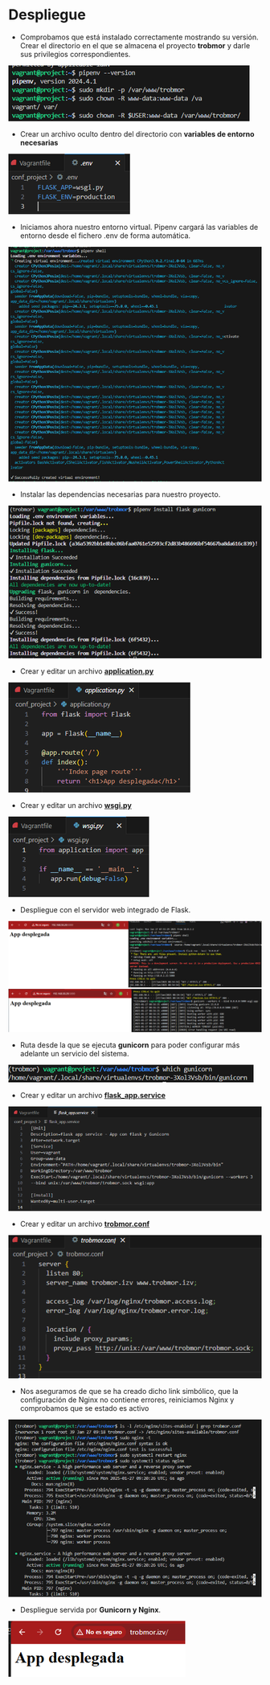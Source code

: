 # Despliegue

- Comprobamos que está instalado correctamente mostrando su versión.
Crear el directorio en el que se almacena el proyecto <b>trobmor</b> y darle sus privilegios correspondientes.

<img src="/conf_project/imgs/img.png" alt="Primer Resultado"></img>

- Crear un archivo oculto dentro del directorio con <b>variables de entorno necesarias</b>

<img src="/conf_project/imgs/img1.png" alt="Segundo Resultado"></img>

- Iniciamos ahora nuestro entorno virtual. Pipenv cargará las variables de entorno desde el fichero .env de forma automática.

<img src="/conf_project/imgs/img2.png" alt="Tercero Resultado"></img>

- Instalar las dependencias necesarias para nuestro proyecto.

<img src="/conf_project/imgs/img3.png" alt="Cuarto Resultado"></img>

- Crear y editar un archivo <a href="./conf_project/application.py"><b>application.py</b></a>

<img src="/conf_project/imgs/img4.png" alt="Quinto Resultado"></img>

- Crear y editar un archivo <a href="./conf_project/wsgi.py"><b>wsgi.py</b></a>

<img src="/conf_project/imgs/img5.png" alt="Sexto Resultado"></img>

- Despliegue con el servidor web integrado de Flask.

<img src="/conf_project/imgs/img6.png" alt="Septimo Resultado"></img>
<img src="/conf_project/imgs/img7.png" alt="Septimo Resultado"></img>

- Ruta desde la que se ejecuta <b>gunicorn</b> para poder configurar más adelante un servicio del sistema.

<img src="/conf_project/imgs/img8.png" alt="Noveno Resultado"></img>

- Crear y editar un archivo <a href="./conf_project/flask_app.service"><b>flask_app.service</b></a>

<img src="/conf_project/imgs/img9.png" alt="Decimo Resultado"></img>

- Crear y editar un archivo <a href="./conf_project/trobmor.conf"><b>trobmor.conf</b></a>

<img src="/conf_project/imgs/img10.png" alt="Once Resultado"></img>

- Nos aseguramos de que se ha creado dicho link simbólico, que la configuración de Nginx no contiene errores, reiniciamos Nginx y comprobamos que se estado es activo

<img src="/conf_project/imgs/img11.png" alt="Doce Resultado"></img>

- Despliegue servida por <b>Gunicorn y Nginx</b>.

<img src="/conf_project/imgs/img12.png" alt="Trece Resultado"></img>